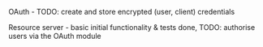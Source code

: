 OAuth - TODO: create and store encrypted (user, client) credentials

Resource server - basic initial functionality & tests done, TODO: authorise users via the OAuth module